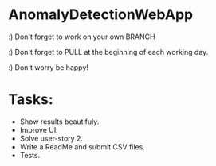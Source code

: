 # AnomalyDetectionWebApp

:) Don't forget to work on your own BRANCH

:) Don't forget to PULL at the beginning of each working day.

:) Don't worry be happy!

Tasks:
======
 - Show results beautifuly.
 - Improve UI.
 - Solve user-story 2.
 - Write a ReadMe and submit CSV files.
 - Tests.
